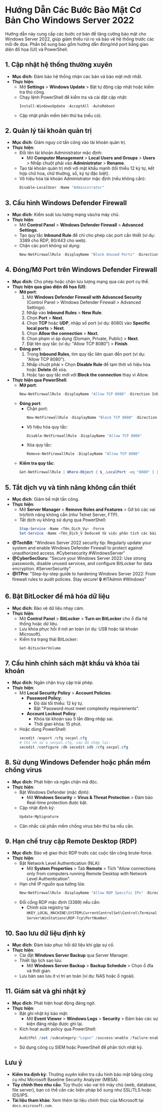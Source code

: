 # Hướng Dẫn Các Bước Bảo Mật Cơ Bản Cho Windows Server 2022

Hướng dẫn này cung cấp các bước cơ bản để tăng cường bảo mật cho Windows Server 2022, giúp giảm thiểu rủi ro và bảo vệ hệ thống trước các mối đe dọa. Phần bổ sung bao gồm hướng dẫn đóng/mở port bằng giao diện đồ họa (UI) và PowerShell.

## 1. Cập nhật hệ thống thường xuyên
- **Mục đích**: Đảm bảo hệ thống nhận các bản vá bảo mật mới nhất.
- **Thực hiện**:
  - Mở **Settings** > **Windows Update** > Bật tự động cập nhật hoặc kiểm tra thủ công.
  - Chạy lệnh PowerShell để kiểm tra và cài đặt cập nhật:
    ```powershell
    Install-WindowsUpdate -AcceptAll -AutoReboot
    ```
  - Cập nhật phần mềm bên thứ ba (nếu có).

## 2. Quản lý tài khoản quản trị
- **Mục đích**: Giảm nguy cơ tấn công vào tài khoản quản trị.
- **Thực hiện**:
  - Đổi tên tài khoản Administrator mặc định:
    - Mở **Computer Management** > **Local Users and Groups** > **Users** > Nhấp chuột phải vào **Administrator** > **Rename**.
  - Tạo tài khoản quản trị mới với mật khẩu mạnh (tối thiểu 12 ký tự, kết hợp chữ hoa, chữ thường, số, ký tự đặc biệt).
  - Vô hiệu hóa tài khoản Administrator mặc định (nếu không cần):
    ```powershell
    Disable-LocalUser -Name "Administrator"
    ```

## 3. Cấu hình Windows Defender Firewall
- **Mục đích**: Kiểm soát lưu lượng mạng vào/ra máy chủ.
- **Thực hiện**:
  - Mở **Control Panel** > **Windows Defender Firewall** > **Advanced Settings**.
  - Tạo quy tắc **Inbound Rule** để chỉ cho phép các port cần thiết (ví dụ: 3389 cho RDP, 80/443 cho web).
  - Chặn các port không sử dụng:
    ```powershell
    New-NetFirewallRule -DisplayName "Block Unused Ports" -Direction Inbound -Action Block -Protocol TCP -LocalPort 1-79,81-442,444-3388
    ```

## 4. Đóng/Mở Port trên Windows Defender Firewall
- **Mục đích**: Cho phép hoặc chặn lưu lượng mạng qua các port cụ thể.
- **Thực hiện qua giao diện đồ họa (UI)**:
  - **Mở port**:
    1. Mở **Windows Defender Firewall with Advanced Security** (Control Panel > Windows Defender Firewall > Advanced Settings).
    2. Nhấp vào **Inbound Rules** > **New Rule**.
    3. Chọn **Port** > **Next**.
    4. Chọn **TCP** hoặc **UDP**, nhập số port (ví dụ: 8080) vào **Specific local ports** > **Next**.
    5. Chọn **Allow the connection** > **Next**.
    6. Chọn phạm vi áp dụng (Domain, Private, Public) > **Next**.
    7. Đặt tên quy tắc (ví dụ: "Allow TCP 8080") > **Finish**.
  - **Đóng port**:
    1. Trong **Inbound Rules**, tìm quy tắc liên quan đến port (ví dụ: "Allow TCP 8080").
    2. Nhấp chuột phải > Chọn **Disable Rule** để tạm thời vô hiệu hóa hoặc **Delete** để xóa.
    3. Hoặc tạo quy tắc mới với **Block the connection** thay vì Allow.
- **Thực hiện qua PowerShell**:
  - **Mở port**:
    ```powershell
    New-NetFirewallRule -DisplayName "Allow TCP 8080" -Direction Inbound -Protocol TCP -LocalPort 8080 -Action Allow
    ```
  - **Đóng port**:
    - Chặn port:
      ```powershell
      New-NetFirewallRule -DisplayName "Block TCP 8080" -Direction Inbound -Protocol TCP -LocalPort 8080 -Action Block
      ```
    - Vô hiệu hóa quy tắc:
      ```powershell
      Disable-NetFirewallRule -DisplayName "Allow TCP 8080"
      ```
    - Xóa quy tắc:
      ```powershell
      Remove-NetFirewallRule -DisplayName "Allow TCP 8080"
      ```
  - **Kiểm tra quy tắc**:
    ```powershell
    Get-NetFirewallRule | Where-Object { $_.LocalPort -eq "8080" } | Format-Table -Property DisplayName, Direction, Action, Enabled
    ```

## 5. Tắt dịch vụ và tính năng không cần thiết
- **Mục đích**: Giảm bề mặt tấn công.
- **Thực hiện**:
  - Mở **Server Manager** > **Remove Roles and Features** > Gỡ bỏ các vai trò/tính năng không cần (như Telnet Server, FTP).
  - Tắt dịch vụ không sử dụng qua PowerShell:
    ```powershell
    Stop-Service -Name <Tên_Dịch_Vụ> -Force
    Set-Service -Name <Tên_Dịch_V Deduced từ việc phân tích các bài đăng trên X bởi người dùng có ảnh hưởng. Dưới đây là một số bài đăng đáng chú ý:

- **@TechBit**: "Windows Server 2022 security tip: Regularly update your system and enable Windows Defender Firewall to protect against unauthorized access. #Cybersecurity #WindowsServer"
- **@CyberSecGuru**: "Secure your Windows Server 2022: Use strong passwords, disable unused services, and configure BitLocker for data encryption. #ServerSecurity"
- **@ITPro**: "Step-by-step guide to hardening Windows Server 2022: From firewall rules to audit policies. Stay secure! 🔒 #ITAdmin #Windows"

## 6. Bật BitLocker để mã hóa dữ liệu
- **Mục đích**: Bảo vệ dữ liệu nhạy cảm.
- **Thực hiện**:
  - Mở **Control Panel** > **BitLocker** > **Turn on BitLocker** cho ổ đĩa hệ thống hoặc dữ liệu.
  - Lưu khóa phục hồi ở nơi an toàn (ví dụ: USB hoặc tài khoản Microsoft).
  - Kiểm tra trạng thái BitLocker:
    ```powershell
    Get-BitLockerVolume
    ```

## 7. Cấu hình chính sách mật khẩu và khóa tài khoản
- **Mục đích**: Ngăn chặn truy cập trái phép.
- **Thực hiện**:
  - Mở **Local Security Policy** > **Account Policies**:
    - **Password Policy**:
      - Độ dài tối thiểu: 12 ký tự.
      - Bật "Password must meet complexity requirements".
    - **Account Lockout Policy**:
      - Khóa tài khoản sau 5 lần đăng nhập sai.
      - Thời gian khóa: 15 phút.
  - Hoặc dùng PowerShell:
    ```powershell
    secedit /export /cfg secpol.cfg
    # Chỉnh sửa secpol.cfg, sau đó nhập lại:
    secedit /configure /db secedit.sdb /cfg secpol.cfg
    ```

## 8. Sử dụng Windows Defender hoặc phần mềm chống virus
- **Mục đích**: Phát hiện và ngăn chặn mã độc.
- **Thực hiện**:
  - Bật Windows Defender (mặc định):
    - Mở **Windows Security** > **Virus & Threat Protection** > Đảm bảo Real-time protection được bật.
  - Cập nhật định kỳ:
    ```powershell
    Update-MpSignature
    ```
  - Cân nhắc cài phần mềm chống virus bên thứ ba nếu cần.

## 9. Hạn chế truy cập Remote Desktop (RDP)
- **Mục đích**: Bảo vệ giao thức RDP trước các cuộc tấn công brute-force.
- **Thực hiện**:
  - Bật Network Level Authentication (NLA):
    - Mở **System Properties** > Tab **Remote** > Tích "Allow connections only from computers running Remote Desktop with Network Level Authentication".
  - Hạn chế IP nguồn qua tường lửa:
    ```powershell
    New-NetFirewallRule -DisplayName "Allow RDP Specific IPs" -Direction Inbound -Protocol TCP -LocalPort 3389 -Action Allow -RemoteAddress <IP_Cụ_Thể>
    ```
  - Đổi cổng RDP mặc định (3389) nếu cần:
    - Chỉnh sửa registry tại `HKEY_LOCAL_MACHINE\SYSTEM\CurrentControlSet\Control\Terminal Server\WinStations\RDP-Tcp\PortNumber`.

## 10. Sao lưu dữ liệu định kỳ
- **Mục đích**: Đảm bảo phục hồi dữ liệu khi gặp sự cố.
- **Thực hiện**:
  - Cài đặt **Windows Server Backup** qua Server Manager.
  - Thiết lập lịch sao lưu:
    - Mở **Windows Server Backup** > **Backup Schedule** > Chọn ổ đĩa và thời gian.
  - Lưu bản sao lưu ở vị trí an toàn (ví dụ: NAS hoặc ổ ngoài).

## 11. Giám sát và ghi nhật ký
- **Mục đích**: Phát hiện hoạt động đáng ngờ.
- **Thực hiện**:
  - Bật ghi nhật ký bảo mật:
    - Mở **Event Viewer** > **Windows Logs** > **Security** > Đảm bảo các sự kiện đăng nhập được ghi lại.
  - Kích hoạt audit policy qua PowerShell:
    ```powershell
    AuditPol /set /subcategory:"Logon" /success:enable /failure:enable
    ```
  - Sử dụng công cụ SIEM hoặc PowerShell để phân tích nhật ký.

## Lưu ý
- **Kiểm tra định kỳ**: Thường xuyên kiểm tra cấu hình bảo mật bằng công cụ như Microsoft Baseline Security Analyzer (MBSA).
- **Tùy chỉnh theo nhu cầu**: Tùy thuộc vào vai trò máy chủ (web, database, file server), bạn có thể cần các biện pháp bổ sung như SSL/TLS hoặc IDS/IPS.
- **Tài liệu tham khảo**: Xem thêm tài liệu chính thức của Microsoft tại `docs.microsoft.com`.